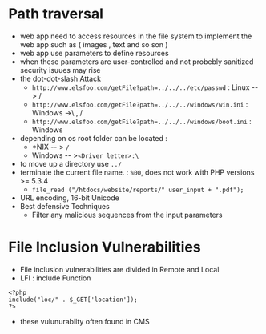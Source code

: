 # Path traversal
- web app need to access resources in the file system to implement the web app such as ( images , text and so son )
- web app use parameters to define resources
- when these parameters are user-controlled and not probebly sanitized security isuues may rise
- the dot-dot-slash Attack
  - `http://www.elsfoo.com/getFile?path=../../../etc/passwd` : Linux --> /
  - `http://www.elsfoo.com/getFile?path=../../../windows/win.ini` : Windows ->\ , /
  - `http://www.elsfoo.com/getFile?path=../../../windows/boot.ini` : Windows
- depending on os root folder can be located :
  - *NIX -- > `/`
  - Windows -- >`<Driver letter>:\`
- to move up a directory use `../`
- terminate the current file name. : `%00`, does not work with PHP versions >= 5.3.4
	- `file_read ("/htdocs/website/reports/" user_input + ".pdf");`
- URL encoding, 16-bit Unicode
- Best defensive Techniques
	- Filter any malicious sequences from the input parameters
# File Inclusion Vulnerabilities 
- File inclusion vulnerabilities are divided in Remote and Local
- LFI : include Function
```
<?php
include("loc/" . $_GET['location']);
?>
```
- these vulunurabilty often found in CMS
